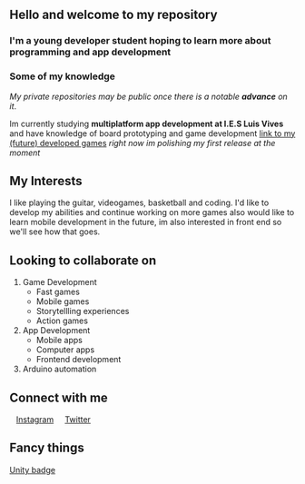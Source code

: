 ## Hello and welcome to my repository
### I'm a young developer student hoping to learn more about programming and app development
### Some of my knowledge
_My private repositories may be public once there is a notable ***advance*** on it_.

Im currently studying **multiplatform app development at I.E.S Luis Vives** and have knowledge of board prototyping and game development [link to my (future) developed games](https://ivanazagratroya.itch.io/) *right now im polishing my first release at the moment*

## My Interests
I like playing the guitar, videogames, basketball and coding.
I'd like to develop my abilities and continue working on more games also would like to learn mobile development in the future, im also interested in front end so we'll see how that goes.

## Looking to collaborate on
1. Game Development
    - Fast games
    - Mobile games
    - Storytellling experiences
    - Action games
2. App Development
    - Mobile apps
    - Computer apps
    - Frontend development
3. Arduino automation


## Connect with me

&nbsp;&nbsp;&nbsp;[Instagram](https://www.instagram.com/ivi_azagration/) &nbsp;&nbsp;&nbsp; [Twitter](https://twitter.com/AzagraIvan) 
## Fancy things
[Unity badge](https://www.credly.com/badges/aa22417f-f0f8-45af-b90f-446b6534afb4/public_url)

